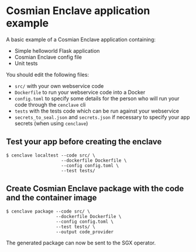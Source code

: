 # Cosmian Enclave application example

A basic example of a Cosmian Enclave application containing:
- Simple helloworld Flask application
- Cosmian Enclave config file
- Unit tests

You should edit the following files:
- `src/` with your own webservice code
- `Dockerfile` to run your webservice code into a Docker
- `config.toml` to specify some details for the person who will run your code through the `cenclave` cli
- `tests` with the tests code which can be run against your webservice
- `secrets_to_seal.json` and `secrets.json` if necessary to specify your app secrets (when using `cenclave`)

## Test your app before creating the enclave

```console
$ cenclave localtest --code src/ \
                     --dockerfile Dockerfile \
                     --config config.toml \
                     --test tests/
```

## Create Cosmian Enclave package with the code and the container image

```console
$ cenclave package --code src/ \
                   --dockerfile Dockerfile \
                   --config config.toml \
                   --test tests/ \
                   --output code_provider
```
The generated package can now be sent to the SGX operator.
